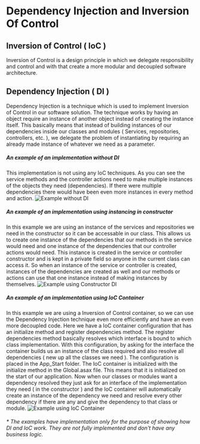 # Dependency Injection and Inversion Of Control

## Inversion of Control ( IoC )

Inversion of Control is a design principle in which we delegate responsibility and control and with that create a more modular and decoupled software architecture.

## Dependency Injection ( DI )

Dependency Injection is a technique which is used to implement Inversion of Control in our software solution. The technique works by having an object require an instance of another object instead of creating the instance itself. This basically means that instead of building instances of our dependencies inside our classes and modules ( Services, repositories, controllers, etc. ), we delegate the problem of instantiating by requiring an already made instance of whatever we need as a parameter.

##### An example of an implementation without DI

This implementation is not using any IoC techniques. As you can see the service methods and the controller actions need to make multiple instances of the objects they need (dependencies). If there were multiple dependencies there would have been even more instances in every method and action.
![Example without DI](https://raw.githubusercontent.com/rpanchevski/SedcLottery/master/Img/withoutDi.png "No DI Example")

##### An example of an implementation using instancing in constructor

In this example we are using an instance of the services and repositories we need in the constructor so it can be accessable in our class. This allows us to create one instance of the dependencies that our methods in the service would need and one instance of the dependencies that our controller actions would need. This instance is created in the service or controller constructor and is kept in a private field so anyone in the current class can access it. So when an instance of the service or controller is created, instances of the dependencies are created as well and our methods or actions can use that one instance instead of making instances by themselves.
![Example using Constructor DI](https://raw.githubusercontent.com/rpanchevski/SedcLottery/master/Img/diWithoutContainer.png "Constructor DI Example")

##### An example of an implementation using IoC Container

In this example we are using a Inversion of Control container, so we can use the Dependency Injection technique even more efficiently and have an even more decoupled code. Here we have a IoC container configuration that has an initialize method and register dependencies method. The register dependencies method basically resolves which interface is bound to which class implementation. With this configuration, by asking for the interface the container builds us an instance of the class required and also resolve all dependencies ( new up all the classes we need ). The configuration is placed in the App_Start folder. The IoC container is initialized with the initialize method in the Global.asax file. This means that it is initialized on the start of our application. Now when our classes or modules want a dependency resolved they just ask for an interface of the implementation they need ( in the constructor ) and the IoC container will automatically create an instance of the dependency we need and resolve every other dependency if there are any and give the dependency to that class or module. 
![Example using IoC Container ](https://raw.githubusercontent.com/rpanchevski/SedcLottery/master/Img/diWithContainer.png "IoC Container Example")

###### * The examples have implementation only for the purpose of showing how DI and IoC work. They are not fully implemented and don't have any business logic. 

